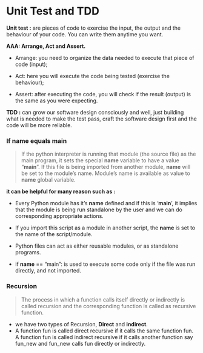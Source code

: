 # Unit Test and TDD

**Unit test :** are pieces of code to exercise the input, the output and the behaviour of your code. You can write them anytime you want.

**AAA: Arrange, Act and Assert.** 

* Arrange: you need to organize the data needed to execute that piece of code (input);

* Act: here you will execute the code being tested (exercise the behaviour);

* Assert: after executing the code, you will check if the result (output) is the same as you were expecting.

**TDD :** can grow our software design consciously and well, just building what is needed to make the test pass, craft the software design first and the code will be more reliable.


### If name equals main

> If the python interpreter is running that module (the source file) as the main program, it sets the special __name__ variable to have a value “__main__”. If this file is being imported from another module, __name__ will be set to the module’s name. Module’s name is available as value to __name__ global variable. 

**it can be helpful for many reason such as :**
* Every Python module has it’s __name__ defined and if this is ‘__main__’, it implies that the module is being run standalone by the user and we can do corresponding appropriate actions.

* If you import this script as a module in another script, the __name__ is set to the name of the script/module.

* Python files can act as either reusable modules, or as standalone programs.

* if __name__ == “main”: is used to execute some code only if the file was run directly, and not imported.

### Recursion

> The process in which a function calls itself directly or indirectly is called recursion and the corresponding function is called as recursive function.

* we have two types of Recursion, **Direct** and **indirect**.
* A function fun is called direct recursive if it calls the same function fun. A function fun is called indirect recursive if it calls another function say fun_new and fun_new calls fun directly or indirectly.
